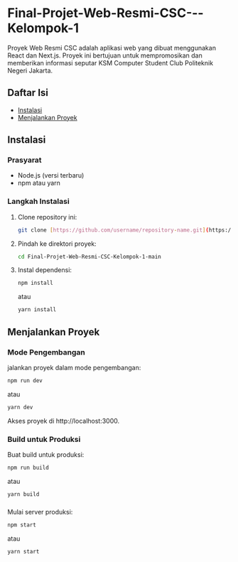 # Final-Projet-Web-Resmi-CSC---Kelompok-1
Proyek Web Resmi CSC adalah aplikasi web yang dibuat menggunakan React dan Next.js. Proyek ini bertujuan untuk mempromosikan dan memberikan informasi seputar KSM Computer Student Club Politeknik Negeri Jakarta.

## Daftar Isi

- [Instalasi](#instalasi)
- [Menjalankan Proyek](#menjalankan-proyek)

## Instalasi

### Prasyarat

- Node.js (versi terbaru)
- npm atau yarn

### Langkah Instalasi

1. Clone repository ini:
   
   ```bash
   git clone [https://github.com/username/repository-name.git](https://github.com/Fawwazaiman7/Final-Projet-Web-Resmi-CSC-Kelompok-1.git)
   ```
2. Pindah ke direktori proyek:
   
   ```bash
   cd Final-Projet-Web-Resmi-CSC-Kelompok-1-main
   ```
3. Instal dependensi:
   
   ```bash
   npm install
   ```
   atau
   ```bash
   yarn install
   ```
   
## Menjalankan Proyek

### Mode Pengembangan
jalankan proyek dalam mode pengembangan:

```bash
npm run dev
```
atau
```bash
yarn dev
```
Akses proyek di http://localhost:3000.


### Build untuk Produksi
Buat build untuk produksi:

```bash
npm run build
```
atau
```bash
yarn build
```

###
Mulai server produksi:
```bash
npm start
```
atau
```bash
yarn start
```







 

   





